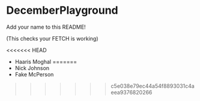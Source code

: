 # DecemberPlayground

Add your name to this README!

(This checks your FETCH is working)

<<<<<<< HEAD
- Haaris Moghal
=======
- Nick Johnson
- Fake McPerson
>>>>>>> c5e038e79ec44a54f8893031c4aeea9376820266
